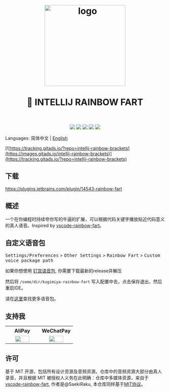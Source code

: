 <h1 align="center">
  <br>
    <img src="https://user-images.githubusercontent.com/12044174/85197300-c25ed700-b312-11ea-9a0b-172e7812a75a.png" alt="logo" width="256" height="256">
  <br>
  <br>
  🌈 INTELLIJ RAINBOW FART
  <br>
  <br>
</h1>

<p align="center"> 
<a href="https://circleci.com/gh/izhangzhihao/intellij-rainbow-fart"><img src="https://img.shields.io/circleci/project/github/izhangzhihao/intellij-rainbow-fart/master.svg?style=flat-square"></a>
<a href="https://github.com/izhangzhihao/intellij-rainbow-fart/releases"><img src="https://img.shields.io/github/release/izhangzhihao/intellij-rainbow-fart.svg?style=flat-square"></a>
<a href="https://plugins.jetbrains.com/plugin/14543-rainbow-fart"><img src="https://img.shields.io/jetbrains/plugin/d/14543-rainbow-fart.svg?style=flat-square"></a>
<a href="https://plugins.jetbrains.com/plugin/14543-rainbow-fart"><img src="https://img.shields.io/jetbrains/plugin/v/14543-rainbow-fart.svg?style=flat-square"></a>
<a href="https://github.com/izhangzhihao/intellij-rainbow-fart/"><img src="https://img.shields.io/badge/contributions-welcome-brightgreen.svg?style=flat-square"></a>
</p>

Languages: 简体中文 | [English](./README.md)

[![https://tracking.gitads.io/?repo=intellij-rainbow-brackets](https://images.gitads.io/intellij-rainbow-brackets)](https://tracking.gitads.io/?repo=intellij-rainbow-brackets)

## 下载

https://plugins.jetbrains.com/plugin/14543-rainbow-fart

## 概述

一个在你编程时持续夸你写的牛逼的扩展，可以根据代码关键字播放贴近代码意义的真人语音。Inspired by [vscode-rainbow-fart](https://saekiraku.github.io/vscode-rainbow-fart/)。

## 自定义语音包

<kbd>Settings/Preferences</kbd> > <kbd>Other Settings</kbd> > <kbd>Rainbow Fart</kbd> > <kbd>Custom voice package path</kbd>

如果你想使用 [钉宫语音包](https://github.com/zthxxx/kugimiya-rainbow-fart), 你需要下载最新的release并解压

然后将 `/some/dir/kugimiya-rainbow-fart` 写入配置中去，点击保存退出，然后重启IDE。

请在[这里](https://github.com/topics/rainbow-fart)查找更多语音包。

## 支持我


<table>
  <tr>
    <th width="50%">AliPay</th>
    <th width="50%">WeChatPay</th>
  </tr>
  <tr></tr>
  <tr align="center">
    <td><img width="70%" src="https://user-images.githubusercontent.com/12044174/85197261-77dd5a80-b312-11ea-9630-51caf7d634f2.jpg"></td>
    <td><img width="70%" src="https://user-images.githubusercontent.com/12044174/85197263-7b70e180-b312-11ea-917a-35eab2ea08ae.jpg"></td>
  </tr>
</table>

## 许可

基于 MIT 开源，包括所有设计资源及音频资源。仓库中的音频资源大部分由真人录音，并且根据 MIT 被授权人义务在此明确：仓库中多媒体资源，来自于[vscode-rainbow-fart](https://saekiraku.github.io/vscode-rainbow-fart/), 作者是@SaekiRaku, 本仓库同样基于[MIT协议](https://github.com/SaekiRaku/vscode-rainbow-fart/blob/master/LICENSE)。
